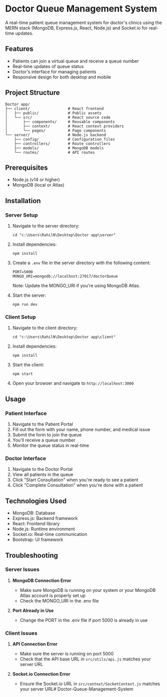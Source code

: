 # Doctor Queue Management System

A real-time patient queue management system for doctor's clinics using the MERN stack (MongoDB, Express.js, React, Node.js) and Socket.io for real-time updates.

## Features

- Patients can join a virtual queue and receive a queue number
- Real-time updates of queue status
- Doctor's interface for managing patients
- Responsive design for both desktop and mobile

## Project Structure

```
Doctor app/
├── client/                 # React frontend
│   ├── public/             # Public assets
│   └── src/                # React source code
│       ├── components/     # Reusable components
│       ├── context/        # React context providers
│       └── pages/          # Page components
└── server/                 # Node.js backend
    ├── config/             # Configuration files
    ├── controllers/        # Route controllers
    ├── models/             # MongoDB models
    └── routes/             # API routes
```

## Prerequisites

- Node.js (v14 or higher)
- MongoDB (local or Atlas)

## Installation

### Server Setup

1. Navigate to the server directory:
   ```
   cd "c:\Users\RahilN\Desktop\Doctor app\server"
   ```

2. Install dependencies:
   ```
   npm install
   ```

3. Create a `.env` file in the server directory with the following content:
   ```
   PORT=5000
   MONGO_URI=mongodb://localhost:27017/doctorQueue
   ```
   Note: Update the MONGO_URI if you're using MongoDB Atlas.

4. Start the server:
   ```
   npm run dev
   ```

### Client Setup

1. Navigate to the client directory:
   ```
   cd "c:\Users\RahilN\Desktop\Doctor app\client"
   ```

2. Install dependencies:
   ```
   npm install
   ```

3. Start the client:
   ```
   npm start
   ```

4. Open your browser and navigate to `http://localhost:3000`

## Usage

### Patient Interface

1. Navigate to the Patient Portal
2. Fill out the form with your name, phone number, and medical issue
3. Submit the form to join the queue
4. You'll receive a queue number
5. Monitor the queue status in real-time

### Doctor Interface

1. Navigate to the Doctor Portal
2. View all patients in the queue
3. Click "Start Consultation" when you're ready to see a patient
4. Click "Complete Consultation" when you're done with a patient

## Technologies Used

- MongoDB: Database
- Express.js: Backend framework
- React: Frontend library
- Node.js: Runtime environment
- Socket.io: Real-time communication
- Bootstrap: UI framework

## Troubleshooting

### Server Issues

1. **MongoDB Connection Error**
   - Make sure MongoDB is running on your system or your MongoDB Atlas account is properly set up
   - Check the MONGO_URI in the .env file

2. **Port Already in Use**
   - Change the PORT in the .env file if port 5000 is already in use

### Client Issues

1. **API Connection Error**
   - Make sure the server is running on port 5000
   - Check that the API base URL in `src/utils/api.js` matches your server URL

2. **Socket.io Connection Error**
   - Ensure the Socket.io URL in `src/context/SocketContext.js` matches your server URL#   D o c t o r - Q u e u e - M a n a g e m e n t - S y s t e m  
 